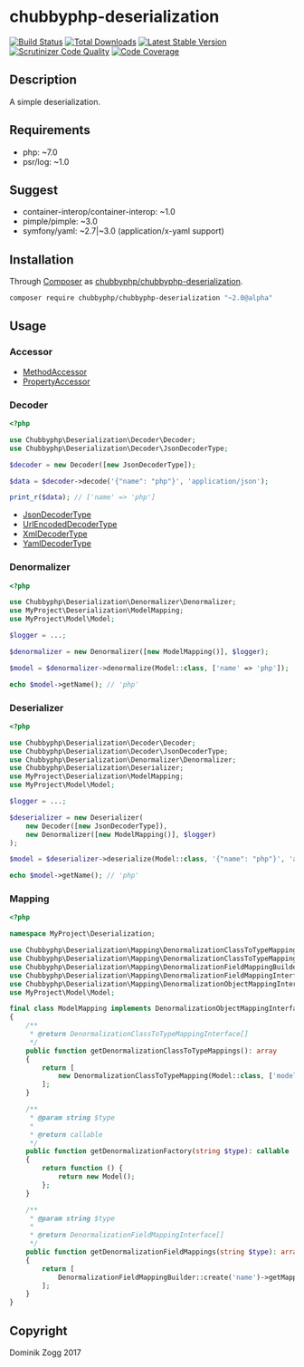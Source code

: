 # chubbyphp-deserialization

[![Build Status](https://api.travis-ci.org/chubbyphp/chubbyphp-deserialization.png?branch=master)](https://travis-ci.org/chubbyphp/chubbyphp-deserialization)
[![Total Downloads](https://poser.pugx.org/chubbyphp/chubbyphp-deserialization/downloads.png)](https://packagist.org/packages/chubbyphp/chubbyphp-deserialization)
[![Latest Stable Version](https://poser.pugx.org/chubbyphp/chubbyphp-deserialization/v/stable.png)](https://packagist.org/packages/chubbyphp/chubbyphp-deserialization)
[![Scrutinizer Code Quality](https://scrutinizer-ci.com/g/chubbyphp/chubbyphp-deserialization/badges/quality-score.png?b=master)](https://scrutinizer-ci.com/g/chubbyphp/chubbyphp-deserialization/?branch=master)
[![Code Coverage](https://scrutinizer-ci.com/g/chubbyphp/chubbyphp-deserialization/badges/coverage.png?b=master)](https://scrutinizer-ci.com/g/chubbyphp/chubbyphp-deserialization/?branch=master)

## Description

A simple deserialization.

## Requirements

 * php: ~7.0
 * psr/log: ~1.0

## Suggest

 * container-interop/container-interop: ~1.0
 * pimple/pimple: ~3.0
 * symfony/yaml: ~2.7|~3.0 (application/x-yaml support)

## Installation

Through [Composer](http://getcomposer.org) as [chubbyphp/chubbyphp-deserialization][1].

```sh
composer require chubbyphp/chubbyphp-deserialization "~2.0@alpha"
```

## Usage

### Accessor

 * [MethodAccessor][2]
 * [PropertyAccessor][3]

### Decoder

```php
<?php

use Chubbyphp\Deserialization\Decoder\Decoder;
use Chubbyphp\Deserialization\Decoder\JsonDecoderType;

$decoder = new Decoder([new JsonDecoderType]);

$data = $decoder->decode('{"name": "php"}', 'application/json');

print_r($data); // ['name' => 'php']
```

 * [JsonDecoderType][4]
 * [UrlEncodedDecoderType][5]
 * [XmlDecoderType][6]
 * [YamlDecoderType][7]

### Denormalizer

```php
<?php

use Chubbyphp\Deserialization\Denormalizer\Denormalizer;
use MyProject\Deserialization\ModelMapping;
use MyProject\Model\Model;

$logger = ...;

$denormalizer = new Denormalizer([new ModelMapping()], $logger);

$model = $denormalizer->denormalize(Model::class, ['name' => 'php']);

echo $model->getName(); // 'php'
```

### Deserializer

```php
<?php

use Chubbyphp\Deserialization\Decoder\Decoder;
use Chubbyphp\Deserialization\Decoder\JsonDecoderType;
use Chubbyphp\Deserialization\Denormalizer\Denormalizer;
use Chubbyphp\Deserialization\Deserializer;
use MyProject\Deserialization\ModelMapping;
use MyProject\Model\Model;

$logger = ...;

$deserializer = new Deserializer(
    new Decoder([new JsonDecoderType]),
    new Denormalizer([new ModelMapping()], $logger)
);

$model = $deserializer->deserialize(Model::class, '{"name": "php"}', 'application/json');

echo $model->getName(); // 'php'
```

### Mapping

```php
<?php

namespace MyProject\Deserialization;

use Chubbyphp\Deserialization\Mapping\DenormalizationClassToTypeMapping;
use Chubbyphp\Deserialization\Mapping\DenormalizationClassToTypeMappingInterface;
use Chubbyphp\Deserialization\Mapping\DenormalizationFieldMappingBuilder;
use Chubbyphp\Deserialization\Mapping\DenormalizationFieldMappingInterface;
use Chubbyphp\Deserialization\Mapping\DenormalizationObjectMappingInterface;
use MyProject\Model\Model;

final class ModelMapping implements DenormalizationObjectMappingInterface
{
    /**
     * @return DenormalizationClassToTypeMappingInterface[]
     */
    public function getDenormalizationClassToTypeMappings(): array
    {
        return [
            new DenormalizationClassToTypeMapping(Model::class, ['model'])
        ];
    }

    /**
     * @param string $type
     *
     * @return callable
     */
    public function getDenormalizationFactory(string $type): callable
    {
        return function () {
            return new Model();
        };
    }

    /**
     * @param string $type
     *
     * @return DenormalizationFieldMappingInterface[]
     */
    public function getDenormalizationFieldMappings(string $type): array
    {
        return [
            DenormalizationFieldMappingBuilder::create('name')->getMapping(),
        ];
    }
}
```

## Copyright

Dominik Zogg 2017


[1]: https://packagist.org/packages/chubbyphp/chubbyphp-deserialization

[2]: doc/Accessor/MethodAccessor.md
[3]: doc/Accessor/PropertyAccessor.md

[4]: doc/Decoder/JsonDecoderType.md
[5]: doc/Decoder/UrlEncodedDecoderType.md
[6]: doc/Decoder/XmlDecoderType.md
[7]: doc/Decoder/YamlDecoderType.md
